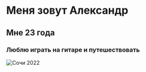 # Меня зовут Александр
## Мне 23 года
### Люблю играть на гитаре и путешествовать
![Сочи 2022](https://sun9-13.userapi.com/impg/5Gio9UkU-R2q_X1f8WmJwmJF65nJjTN7KvYAgw/_mvvlxf7H34.jpg?size=1280x1280&quality=95&sign=a7bd0bf50d05abe601710fae0949b42c&type=album)